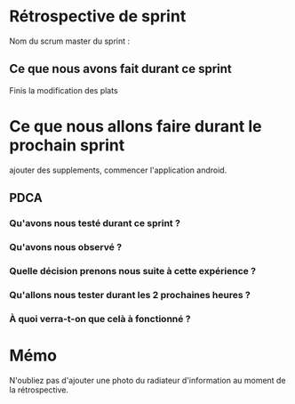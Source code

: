 # Rétrospective de sprint

Nom du scrum master du sprint : 

## Ce que nous avons fait durant ce sprint
Finis la modification des plats 
# Ce que nous allons faire durant le prochain sprint
ajouter des supplements, commencer l'application android.
## PDCA 
### Qu'avons nous testé durant ce sprint ? 

### Qu'avons nous observé ? 

### Quelle décision prenons nous suite à cette expérience ? 

### Qu'allons nous tester durant les 2 prochaines heures ? 

### À quoi verra-t-on que celà à fonctionné ?

# Mémo
N'oubliez pas d'ajouter une photo du radiateur d'information au moment de la rétrospective.
